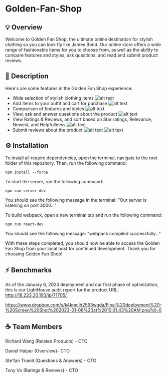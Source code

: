 # Golden-Fan-Shop

## 💡 Overview
Welcome to Golden Fan Shop, the ultimate online destination for stylish clothing so you can look fly like James Bond. Our online store offers a wide range of fashionable items for you to choose from, as well as the ability to compare features and styles, ask questions, and read and submit product reviews.

## 📖 Description
Here's are some features in the Golden Fan Shop experience:

- Wide selection of stylish clothing items
![alt text](https://res.cloudinary.com/djfpzruso/image/upload/v1673126865/Golden%20Fan%20Shop%20Images/Screen_Shot_2023-01-07_at_2.27.15_PM_hxckwf.png)
- Add items to your outfit and cart for purchase
![alt text](https://res.cloudinary.com/djfpzruso/image/upload/v1673126932/Golden%20Fan%20Shop%20Images/Screen_Shot_2023-01-07_at_2.28.16_PM_b5j5tr.png)
- Comparison of features and styles
![alt text](https://res.cloudinary.com/djfpzruso/image/upload/v1673126619/Golden%20Fan%20Shop%20Images/Screen_Shot_2023-01-07_at_2.23.29_PM_ua8pj0.png)
- View, ask and answer questions about the product
![alt text](https://res.cloudinary.com/djfpzruso/image/upload/v1673126427/Golden%20Fan%20Shop%20Images/Screen_Shot_2023-01-07_at_2.13.30_PM_al62jl.png)
- View Ratings & Reviews, and sort based on Star ratings, Relevance, Newest, and Helpfullness
![alt text](https://res.cloudinary.com/djfpzruso/image/upload/v1673126426/Golden%20Fan%20Shop%20Images/Screen_Shot_2023-01-07_at_2.15.36_PM_pcpdws.png)
- Submit reviews about the product
![alt text](https://res.cloudinary.com/djfpzruso/image/upload/v1673126428/Golden%20Fan%20Shop%20Images/Screen_Shot_2023-01-07_at_2.16.29_PM_zwmefu.png)
![alt text](https://res.cloudinary.com/djfpzruso/image/upload/v1673126431/Golden%20Fan%20Shop%20Images/Screen_Shot_2023-01-07_at_2.16.50_PM_x7aa6m.png)




## ⚙️ Installation
To install all require dependencies, open the terminal, navigate to the root folder of this repository. Then, run the following command:

  `npm install --force`

To start the server, run the following command:

  `npm run server-dev`

You should see the following message in the terminal: "Our server is listening on port 3000..."

To build webpack, open a new terminal tab and run the following command:

  `npm run react-dev`

You should see the following message: "webpack <version> compiled successfully..."

With these steps completed, you should now be able to access the Golden Fan Shop from your local host for continued development. Thank you for choosing Golden Fan Shop!

## ⚡️ Benchmarks
As of the January 6, 2023 deployment and our first phase of optimization, this is our LightHouse audit report for the product URL: http://18.223.20.193/ip/71705/

  https://www.dropbox.com/s/k4kmclh2593wgda/Final%20deployment%20-%20Screen%20Shot%202023-01-06%20at%2010.01.43%20AM.png?dl=0


## ☕ Team Members
Richard Wang (Related Products) - CTO

Daniel Halper (Overview)- CTO

Ste'fan Trueiit (Questions & Answers) - CTO

Tony Vo (Ratings & Reviews) - CTO

